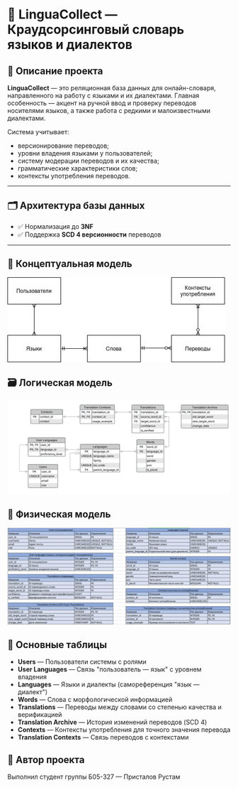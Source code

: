 # 📖 LinguaCollect — Краудсорсинговый словарь языков и диалектов

## 📌 Описание проекта
**LinguaCollect** — это реляционная база данных для онлайн-словаря, направленного на работу с языками и их диалектами. 
Главная особенность — акцент на ручной ввод и проверку переводов носителями языков, а также работа с редкими и малоизвестными диалектами.

Система учитывает:
- версионирование переводов;
- уровни владения языками у пользователей;
- систему модерации переводов и их качества;
- грамматические характеристики слов;
- контексты употребления переводов.

---

## 🗂 Архитектура базы данных

- ✅ Нормализация до **3NF**
- ✅ Поддержка **SCD 4 версионности** переводов

---

## 🧠 Концептуальная модель

![Концептуальная модель](./docs/conceptual_model.jpg)

## 🗃 Логическая модель

![Логическая модель](./docs/logical_model.jpeg)

## 💾 Физическая модель

![Физическая модель](./docs/physical_model.jpg)

## 📑 Основные таблицы
- **Users** — Пользователи системы с ролями
- **User Languages** — Связь "пользователь — язык" с уровнем владения
- **Languages** — Языки и диалекты (самореференция "язык — диалект")
- **Words** — Слова с морфологической информацией
- **Translations** — Переводы между словами со степенью качества и верификацией
- **Translation Archive** — История изменений переводов (SCD 4)
- **Contexts** — Контексты употребления для точного значения перевода
- **Translation Contexts** — Связь переводов с контекстами

## 📜 Автор проекта

Выполнил студент группы Б05-327 — Присталов Рустам